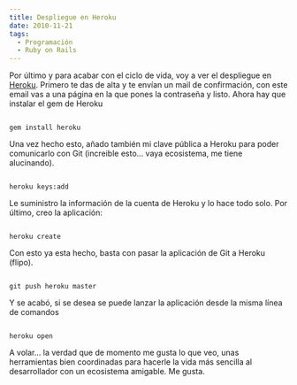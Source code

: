 ```yaml
---
title: Despliegue en Heroku
date: 2010-11-21
tags:
  - Programación
  - Ruby on Rails
---
```

Por último y para acabar con el ciclo de vida, voy a ver el despliegue en <a href="http://heroku.com/">Heroku</a>.
Primero te das de alta y te envían un mail de confirmación, con este email vas a una página en la que pones la contraseña y listo.
Ahora hay que instalar el gem de Heroku

```shell

gem install heroku

```

Una vez hecho esto, añado también mi clave pública a Heroku para poder comunicarlo con Git (increible esto... vaya ecosistema, me tiene alucinando).

```shell

heroku keys:add

```

Le suministro la información de la cuenta de Heroku y lo hace todo solo.
Por último, creo la aplicación:

```shell

heroku create

```

Con esto ya esta hecho, basta con pasar la aplicación de Git a Heroku (flipo).

```shell

git push heroku master

```

Y se acabó, si se desea se puede lanzar la aplicación desde la misma línea de comandos

```shell

heroku open

```


A volar... la verdad que de momento me gusta lo que veo, unas herramientas bien coordinadas para hacerle la vida más sencilla al desarrollador con un ecosistema amigable. Me gusta.